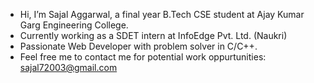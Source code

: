 - Hi, I’m Sajal Aggarwal, a final year B.Tech CSE student at Ajay Kumar Garg Engineering College.
- Currently working as a SDET intern at InfoEdge Pvt. Ltd. (Naukri)
- Passionate Web Developer with problem solver in C/C++.
- Feel free me to contact me for potential work oppurtunities: sajal72003@gmail.com


